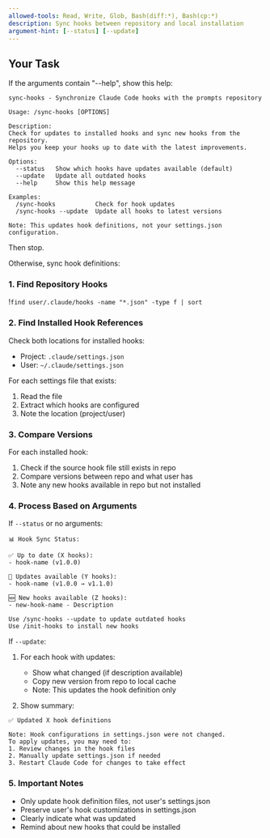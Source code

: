 ```yaml
---
allowed-tools: Read, Write, Glob, Bash(diff:*), Bash(cp:*)
description: Sync hooks between repository and local installation
argument-hint: [--status] [--update]
---
```


## Your Task

If the arguments contain "--help", show this help:

```
sync-hooks - Synchronize Claude Code hooks with the prompts repository

Usage: /sync-hooks [OPTIONS]

Description:
Check for updates to installed hooks and sync new hooks from the repository.
Helps you keep your hooks up to date with the latest improvements.

Options:
  --status   Show which hooks have updates available (default)
  --update   Update all outdated hooks
  --help     Show this help message

Examples:
  /sync-hooks           Check for hook updates
  /sync-hooks --update  Update all hooks to latest versions

Note: This updates hook definitions, not your settings.json configuration.
```

Then stop.

Otherwise, sync hook definitions:

### 1. Find Repository Hooks
!`find user/.claude/hooks -name "*.json" -type f | sort`

### 2. Find Installed Hook References

Check both locations for installed hooks:
- Project: `.claude/settings.json`  
- User: `~/.claude/settings.json`

For each settings file that exists:
1. Read the file
2. Extract which hooks are configured
3. Note the location (project/user)

### 3. Compare Versions

For each installed hook:
1. Check if the source hook file still exists in repo
2. Compare versions between repo and what user has
3. Note any new hooks available in repo but not installed

### 4. Process Based on Arguments

If `--status` or no arguments:
```
📊 Hook Sync Status:

✅ Up to date (X hooks):
- hook-name (v1.0.0)

🔄 Updates available (Y hooks):
- hook-name (v1.0.0 → v1.1.0)

🆕 New hooks available (Z hooks):
- new-hook-name - Description

Use /sync-hooks --update to update outdated hooks
Use /init-hooks to install new hooks
```

If `--update`:
1. For each hook with updates:
   - Show what changed (if description available)
   - Copy new version from repo to local cache
   - Note: This updates the hook definition only
   
2. Show summary:
```
✅ Updated X hook definitions

Note: Hook configurations in settings.json were not changed.
To apply updates, you may need to:
1. Review changes in the hook files
2. Manually update settings.json if needed
3. Restart Claude Code for changes to take effect
```

### 5. Important Notes

- Only update hook definition files, not user's settings.json
- Preserve user's hook customizations in settings.json
- Clearly indicate what was updated
- Remind about new hooks that could be installed